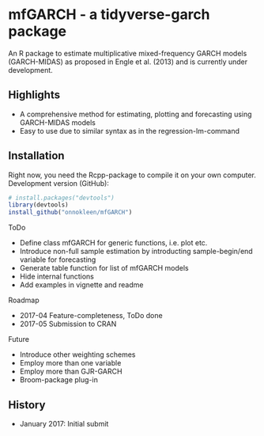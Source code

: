 # mfGARCH - a tidyverse-garch package

An R package to estimate multiplicative mixed-frequency GARCH models (GARCH-MIDAS) as proposed in Engle et al. (2013) and is currently under development.

## Highlights
- A comprehensive method for estimating, plotting and forecasting using GARCH-MIDAS models
- Easy to use due to similar syntax as in the regression-lm-command

## Installation
Right now, you need the Rcpp-package to compile it on your own computer.
Development version (GitHub):
```r
# install.packages("devtools")
library(devtools)
install_github("onnokleen/mfGARCH")
```

ToDo
* Define class mfGARCH for generic functions, i.e. plot etc.
* Introduce non-full sample estimation by introducting sample-begin/end variable for forecasting
* Generate table function for list of mfGARCH models
* Hide internal functions
* Add examples in vignette and readme

Roadmap
* 2017-04 Feature-completeness, ToDo done
* 2017-05 Submission to CRAN

Future
* Introduce other weighting schemes
* Employ more than one variable
* Employ more than GJR-GARCH
* Broom-package plug-in

## History
- January 2017: Initial submit
